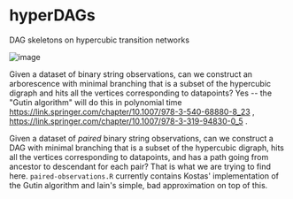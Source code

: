 # hyperDAGs
DAG skeletons on hypercubic transition networks

![image](https://github.com/StochasticBiology/hyper-DAGs/assets/50171196/44b0b540-2c85-442c-9f19-ccbf4ae042cb)

Given a dataset of binary string observations, can we construct an arborescence with minimal branching that is a subset of the hypercubic digraph and hits all the vertices corresponding to datapoints? Yes -- the "Gutin algorithm" will do this in polynomial time https://link.springer.com/chapter/10.1007/978-3-540-68880-8_23 , https://link.springer.com/chapter/10.1007/978-3-319-94830-0_5 .

Given a dataset of *paired* binary string observations, can we construct a DAG with minimal branching that is a subset of the hypercubic digraph, hits all the vertices corresponding to datapoints, and has a path going from ancestor to descendant for each pair? That is what we are trying to find here. `paired-observations.R` currently contains Kostas' implementation of the Gutin algorithm and Iain's simple, bad approximation on top of this. 
